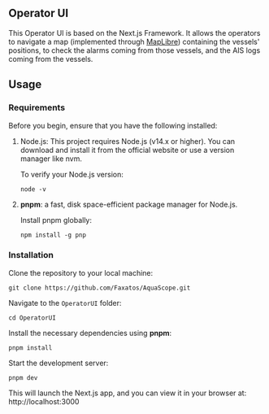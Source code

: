 ## Operator UI

This Operator UI is based on the Next.js Framework. It allows the operators to navigate a map (implemented through [MapLibre](https://maplibre.org/)) containing the vessels' positions, to check the alarms coming from those vessels, and the AIS logs coming from the vessels.

## Usage

### Requirements

Before you begin, ensure that you have the following installed:

  1. Node.js: This project requires Node.js (v14.x or higher). You can download and install it from the official website or use a version manager like nvm.
  
	  To verify your Node.js version:
	  ```
	  node -v
	  ```

2. **pnpm**: a fast, disk space-efficient package manager for Node.js.

	Install pnpm globally:
	```
	npm install -g pnp
	```

### Installation

Clone the repository to your local machine:

```
git clone https://github.com/Faxatos/AquaScope.git
```

Navigate to the `OperatorUI` folder:

```
cd OperatorUI
```

Install the necessary dependencies using **pnpm**:

```
pnpm install
```

Start the development server:

```
pnpm dev
```

This will launch the Next.js app, and you can view it in your browser at: http://localhost:3000

  